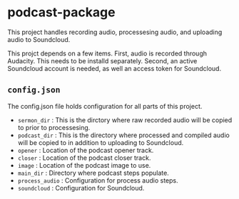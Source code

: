 # podcast-package

This project handles recording audio, processesing audio, and uploading audio to Soundcloud.

This projct depends on a few items.
First, audio is recorded through Audacity.  This needs to be installd separately.
Second, an active Soundcloud account is needed, as well an access token for Soundcloud.

## `config.json`
The config.json file holds configuration for all parts of this project.

- `sermon_dir` : This is the dirctory where raw recorded audio will be copied to prior to processesing.
- `podcast_dir` : This is the directory where processed and compiled audio will be copied to in addition to uploading to Soundcloud.
- `opener` : Location of the podcast opener track.
- `closer` : Location of the podcast closer track.
- `image` : Location of the podcast image to use.
- `main_dir` : Directory where podcast steps populate.
- `process_audio` : Configuration for process audio steps.
- `soundcloud` : Configuration for Soundcloud.